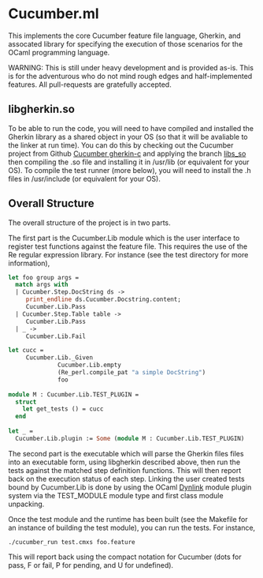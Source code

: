 # Cucumber.ml

This implements the core Cucumber feature file language, Gherkin, and
assocated library for specifying the execution of those scenarios for
the OCaml programming language.

WARNING: This is still under heavy development and is provided as-is.
This is for the adventurous who do not mind rough edges and
half-implemented features.  All pull-requests are gratefully accepted.

## libgherkin.so

To be able to run the code, you will need to have compiled and
installed the Gherkin library as a shared object in your OS (so that
it will be avaliable to the linker at run time).  You can do this by
checking out the Cucumber project from Github [Cucumber gherkin-c](
https://github.com/cucumber/gherkin-c) and applying the branch
[libs_so](https://github.com/cucumber/gherkin-c/tree/libs_so) then
compiling the .so file and installing it in /usr/lib (or equivalent
for your OS).  To compile the test runner (more below), you will need
to install the .h files in /usr/include (or equivalent for your OS).

## Overall Structure

The overall structure of the project is in two parts. 

The first part is the Cucumber.Lib module which is the user interface
to register test functions against the feature file.  This requires
the use of the Re regular expression library.  For instance (see the
test directory for more information),

```ocaml
let foo group args = 
  match args with
  | Cucumber.Step.DocString ds ->
     print_endline ds.Cucumber.Docstring.content;
     Cucumber.Lib.Pass
  | Cucumber.Step.Table table ->
     Cucumber.Lib.Pass
  | _ ->
     Cucumber.Lib.Fail

let cucc = 
     Cucumber.Lib._Given
	          Cucumber.Lib.empty
              (Re_perl.compile_pat "a simple DocString")
              foo
			  
module M : Cucumber.Lib.TEST_PLUGIN =
  struct
    let get_tests () = cucc
  end
  
let _ =
  Cucumber.Lib.plugin := Some (module M : Cucumber.Lib.TEST_PLUGIN)

```

The second part is the executable which will parse the Gherkin files
files into an executable form, using libgherkin described above, then
run the tests against the matched step definition functions.  This
will then report back on the execution status of each step.  Linking
the user created tests bound by Cucumber.Lib is done by using the
OCaml
[Dynlink](https://caml.inria.fr/pub/docs/manual-ocaml/libref/Dynlink.html)
module plugin system via the TEST_MODULE module type and first class
module unpacking.

Once the test module and the runtime has been built (see the Makefile
for an instance of building the test module), you can run the tests.
For instance,

```
./cucumber_run test.cmxs foo.feature
```

This will report back using the compact notation for Cucumber (dots
for pass, F or fail, P for pending, and U for undefined).


